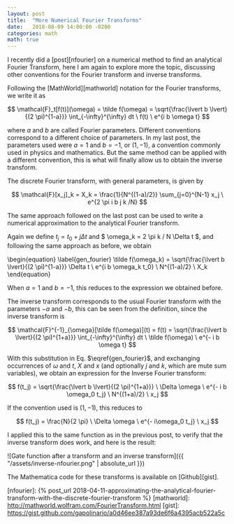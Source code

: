 ```yaml
---
layout: post
title:  "More Numerical Fourier Transforms"
date:   2018-08-09 14:00:00 -0200
categories: math
math: true
---
```


I recently did a [post][nfourier] on a numerical method to find an analytical Fourier Transform, here I am again to explore more the topic,
discussing other conventions for the Fourier transform and inverse transforms.

Following the [MathWorld][mathworld] notation for the Fourier transforms, we write it as

$$
    \mathcal{F}_t[f(t)](\omega) = \tilde f(\omega) = \sqrt{\frac{\lvert b \lvert}{(2 \pi)^{1-a}}} \int_{-\infty}^{\infty} dt \ f(t) \ e^{i b \omega t}
$$

where $a$ and $b$ are called Fourier parameters.
Different conventions correspond to a different choice of parameters.
In my last post, the parameters used were $a=1$ and $b=-1$, or $(1,-1)$,
a convention commonly used in physics and mathematics.
But the same method can be applied with a different convention,
this is what will finally allow us to obtain the inverse transform.

The discrete Fourier transform, with general parameters, is given by

$$
    \mathcal{F}[x_j]_k = X_k = \frac{1}{N^{(1-a)/2}} \sum_{j=0}^{N-1} x_j \ e^{2 \pi i b j k /N}
$$

The same approach followed on the last post can be used to
write a numerical approximation to the analytical
Fourier transform.

Again we define $t_j = t_0 + j \Delta t$ and $ \omega_k = 2 \pi k / N \Delta t $,
and following the same approach as before, we obtain

\begin{equation} \label{gen_fourier}
\tilde f(\omega_k) =
\sqrt{\frac{\lvert b \lvert}{(2 \pi)^{1-a}}} \Delta t \ e^{i b \omega_k t_0} \ N^{(1-a)/2} \ X_k
\end{equation}

When $a=1$ and $b=-1$, this reduces to the expression we obtained before.

The inverse transform corresponds
to the usual Fourier transform with the parameters $-a$ and $-b$,
this can be seen from the definition, since the inverse transform is

$$
    \mathcal{F}^{-1}_{\omega}[\tilde f(\omega)](t) = f(t) = \sqrt{\frac{\lvert b \lvert}{(2 \pi)^{1+a}}} \int_{-\infty}^{\infty} dt \ \tilde f(\omega) \ e^{- i b \omega t}
$$

With this substitution in Eq. $\eqref{gen_fourier}$,
and exchanging occurrences of $\omega$ and $t$, $X$ and $x$
(and optionally $j$ and $k$, which are mute sum variables),
we obtain an expression for the Inverse Fourier transform:

$$
f(t_j) =
\sqrt{\frac{\lvert b \lvert}{(2 \pi)^{1+a}}} \ \Delta \omega \ e^{- i b \omega_0 t_j} \ N^{(1+a)/2} \ x_j
$$

If the convention used is $(1,-1)$, this reduces to

$$
f(t_j) =
\frac{N}{2 \pi} \ \Delta \omega \ e^{- i\omega_0 t_j} \ x_j
$$

I applied this to the same function as in the previous post,
to verify that the inverse transform does work, and here is the result:

![Gate function after a transform and an inverse transform]({{ "/assets/inverse-nfourier.png" | absolute_url }})

The Mathematica code for these transforms is available on [Github][gist].

[nfourier]: {% post_url 2018-04-11-approximating-the-analytical-fourier-transform-with-the-discrete-fourier-transform %}
[mathworld]: http://mathworld.wolfram.com/FourierTransform.html
[gist]: https://gist.github.com/gapolinario/a0d46ee387a93de6f6a4395acb522a5c